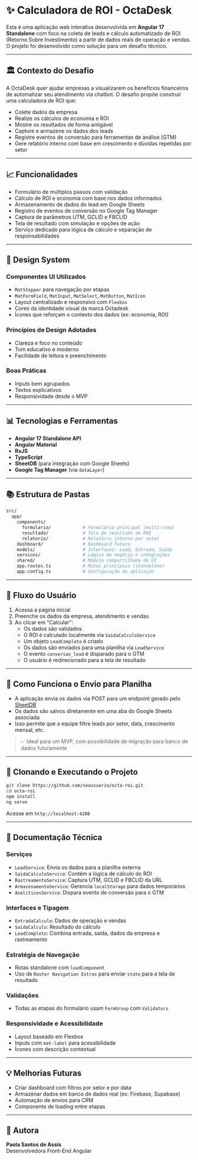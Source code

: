 # ✨ Calculadora de ROI - OctaDesk

Esta é uma aplicação web interativa desenvolvida em **Angular 17 Standalone** com foco na coleta de leads e cálculo automatizado de ROI (Retorno Sobre Investimento) a partir de dados reais de operação e vendas. O projeto foi desenvolvido como solução para um desafio técnico.

---

## 🏛 Contexto do Desafio

A OctaDesk quer ajudar empresas a visualizarem os benefícios financeiros de automatizar seu atendimento via chatbot. O desafio propõe construir uma calculadora de ROI que:

- Colete dados da empresa
- Realize os cálculos de economia e ROI
- Mostre os resultados de forma amigável
- Capture e armazene os dados dos leads
- Registre eventos de conversão para ferramentas de análise (GTM)
- Gere relatório interno com base em crescimento e dúvidas repetidas por setor

---

## 📈 Funcionalidades

- Formulário de múltiplos passos com validação
- Cálculo de ROI e economia com base nos dados informados
- Armazenamento de dados do lead em Google Sheets
- Registro de eventos de conversão no Google Tag Manager
- Captura de parâmetros UTM, GCLID e FBCLID
- Tela de resultado com simulação e opções de ação
- Serviço dedicado para lógica de cálculo e separação de responsabilidades

---

## 🎨 Design System

### Componentes UI Utilizados

- `MatStepper` para navegação por etapas
- `MatFormField`, `MatInput`, `MatSelect`, `MatButton`, `MatIcon`
- Layout centralizado e responsivo com `Flexbox`
- Cores da identidade visual da marca Octadesk
- Ícones que reforçam o contexto dos dados (ex: economia, ROI)

### Princípios de Design Adotados

- Clareza e foco no conteúdo
- Tom educativo e moderno
- Facilidade de leitura e preenchimento

### Boas Práticas

- Inputs bem agrupados
- Textos explicativos
- Responsividade desde o MVP

---

## 📊 Tecnologias e Ferramentas

- **Angular 17 Standalone API**
- **Angular Material**
- **RxJS**
- **TypeScript**
- **SheetDB** (para integração com Google Sheets)
- **Google Tag Manager** (via `dataLayer`)

---

## 📚 Estrutura de Pastas

```bash
src/
  app/
    components/
      formulario/            # Formulário principal (multi-step)
      resultado/             # Tela de resultado do ROI
      relatorio/             # Relatório interno por setor
    dashboard/               # Dashboard futuro
    models/                  # Interfaces: Lead, Entrada, Saída
    services/                # Lógica de negócio e integrações
    shared/                  # Módulo compartilhado de UI
    app.routes.ts            # Rotas principais (standalone)
    app.config.ts            # Configuração da aplicação
```

---

## 🔄 Fluxo do Usuário

1. Acessa a página inicial
2. Preenche os dados da empresa, atendimento e vendas
3. Ao clicar em "Calcular":
   - Os dados são validados
   - O ROI é calculado localmente via `SaidaCalculoService`
   - Um objeto `LeadCompleto` é criado
   - Os dados são enviados para uma planilha via `LeadService`
   - O evento `conversao_lead` é disparado para o GTM
   - O usuário é redirecionado para a tela de resultado

---

## 📝 Como Funciona o Envio para Planilha

- A aplicação envia os dados via POST para um endpoint gerado pelo [SheetDB](https://sheetdb.io/)
- Os dados são salvos diretamente em uma aba do Google Sheets associada
- Isso permite que a equipe filtre leads por setor, data, crescimento mensal, etc.

> ✅ Ideal para um MVP, com possibilidade de migração para banco de dados futuramente

---

## 📁 Clonando e Executando o Projeto

```bash
git clone https://github.com/seuusuario/octa-roi.git
cd octa-roi
npm install
ng serve
```

Acesse em `http://localhost:4200`

---

## 📂 Documentação Técnica

### Serviços

- `LeadService`: Envia os dados para a planilha externa
- `SaidaCalculoService`: Contém a lógica de cálculo do ROI
- `RastreamentoService`: Captura UTM, GCLID e FBCLID da URL
- `ArmazenamentoService`: Gerencia `localStorage` para dados temporários
- `AnaliticosService`: Dispara evento de conversão para o GTM

### Interfaces e Tipagem

- `EntradaCalculo`: Dados de operação e vendas
- `SaidaCalculo`: Resultado do cálculo
- `LeadCompleto`: Combina entrada, saída, dados da empresa e rastreamento

### Estratégia de Navegação

- Rotas standalone com `loadComponent`
- Uso de `Router Navigation Extras` para enviar `state` para a tela de resultado

### Validações

- Todas as etapas do formulário usam `FormGroup` com `Validators`

### Responsividade e Acessibilidade

- Layout baseado em Flexbox
- Inputs com `mat-label` para acessibilidade
- Ícones com descrição contextual

---

## 💡 Melhorias Futuras

- Criar dashboard com filtros por setor e por data
- Armazenar dados em banco de dados real (ex: Firebase, Supabase)
- Automação de envios para CRM
- Componente de loading entre etapas

---

## 🚀 Autora

**Paola Santos de Assis**\
Desenvolvedora Front-End Angular

